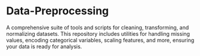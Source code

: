 # Data-Preprocessing
A comprehensive suite of tools and scripts for cleaning, transforming, and normalizing datasets. This repository includes utilities for handling missing values, encoding categorical variables, scaling features, and more, ensuring your data is ready for analysis.
